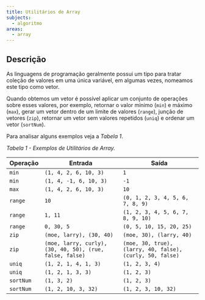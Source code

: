 ```yaml
---
title: Utilitários de Array
subjects:
  - algoritmo
areas:
  - array
---
```


## Descrição

As linguagens de programação geralmente possui um tipo para tratar coleção de valores em uma única variável, em algumas vezes, nomeamos este tipo como vetor.

Quando obtemos um vetor é possível aplicar um conjunto de operações sobre esses valores, por exemplo, retornar o valor mínimo (`min`) e máximo (`max`), gerar um vetor dentro de um limite de valores (`range`), junção de vetores (`zip`), retornar um vetor sem valores repetidos (`uniq`) e ordenar um vetor (`sortNum`).

Para analisar alguns exemplos veja a _Tabela 1_.

_Tabela 1 - Exemplos de Utilitários de Array._

| Operação  | Entrada                                                  | Saída                                                     |
| --------- | -------------------------------------------------------- | --------------------------------------------------------- |
| `min`     | `(1, 4, 2, 6, 10, 3)`                                    | `1`                                                       |
| `min`     | `(1, 4, -1, 6, 10, 3)`                                   | `-1`                                                      |
| `max`     | `(1, 4, 2, 6, 10, 3)`                                    | `10`                                                      |
| `range`   | `10`                                                     | `(0, 1, 2, 3, 4, 5, 6, 7, 8, 9)`                          |
| `range`   | `1, 11`                                                  | `(1, 2, 3, 4, 5, 6, 7, 8, 9, 10)`                         |
| `range`   | `0, 30, 5`                                               | `(0, 5, 10, 15, 20, 25)`                                  |
| `zip`     | `(moe, larry), (30, 40)`                                 | `(moe, 30), (larry, 40)`                                  |
| `zip`     | `(moe, larry, curly), (30, 40, 50), (rue, false, false)` | `(moe, 30, true), (larry, 40, false), (curly, 50, false)` |
| `uniq`    | `(1, 2, 1, 4, 1, 3)`                                     | `(1, 2, 3, 4)`                                            |
| `uniq`    | `(1, 2, 1, 3, 3)`                                        | `(1, 2, 3)`                                               |
| `sortNum` | `(1, 3, 2)`                                              | `(1, 2, 3)`                                               |
| `sortNum` | `(1, 2, 10, 3, 32)`                                      | `(1, 2, 3, 10, 32)`                                       |
